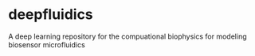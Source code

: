 # deepfluidics
A deep learning repository for the compuational biophysics for modeling biosensor microfluidics
